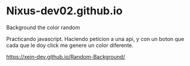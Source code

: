 # Nixus-dev02.github.io
Background the color random

Practicando javascript.
Haciendo peticion a  una api,
y con un boton que cada que le doy click
me genere un color diferente.

https://xein-dev.github.io/Random-Background/
